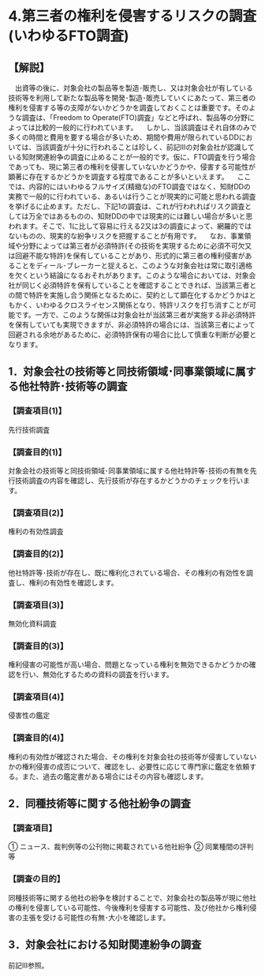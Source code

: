 # 4.第三者の権利を侵害するリスクの調査(いわゆるFTO調査)
## 【解説】
　出資等の後に、対象会社の製品等を製造･販売し、又は対象会社が有している技術等を利用して新たな製品等を開発･製造･販売していくにあたって、第三者の権利を侵害する等の支障がないかどうかを調査しておくことは重要です。そのような調査は、「Freedom to Operate(FTO)調査」などと呼ばれ、製品等の分野によっては比較的一般的に行われています。
　しかし、当該調査はそれ自体のみで多くの時間と費用を要する場合が多いため、期間や費用が限られているDDにおいては、当該調査が十分に行われることは珍しく、前記Ⅲの対象会社が認識している知財関連紛争の調査に止めることが一般的です。仮に、FTO調査を行う場合であっても、現に第三者の権利を侵害していないかどうかや、侵害する可能性が顕著に存在するかどうかを調査する程度であることが多いといえます。
　ここでは、内容的にはいわゆるフルサイズ(精緻な)のFTO調査ではなく、知財DDの実務で一般的に行われている、あるいは行うことが現実的に可能と思われる調査を挙げるに止めます。ただし、下記1の調査は、これが行われればリスク調査としては万全ではあるものの、知財DDの中では現実的には難しい場合が多いと思われます。そこで、1に比して容易に行える2又は3の調査によって、網羅的ではないものの、現実的な紛争リスクを把握することが有用です。
　なお、事業領域や分野によっては第三者が必須特許(その技術を実現するために必須不可欠又は回避不能な特許)を保有していることがあり、形式的に第三者の権利侵害があることをディール･ブレーカーと捉えると、このような対象会社は常に取引適格を欠くという結論になるおそれがあります。このような場合においては、対象会社が同じく必須特許を保有していることを確認することできれば、当該第三者との間で特許を実施し合う関係となるために、契約として顕在化するかどうかはともかく、いわゆるクロスライセンス関係となり、特許リスクを打ち消すことが可能です。一方で、このような関係は対象会社が当該第三者が実施する非必須特許を保有していても実現できますが、非必須特許の場合には、当該第三者によって回避される余地があるために、必須特許保有の場合に比して慎重な判断が必要となります。

## 1．対象会社の技術等と同技術領域･同事業領域に属する他社特許･技術等の調査
### 【調査項目(1)】
先行技術調査
### 【調査目的(1)】
対象会社の技術等と同技術領域･同事業領域に属する他社特許等･技術の有無を先行技術調査の内容を確認し、先行技術が存在するかどうかのチェックを行います。
### 【調査項目(2)】
権利の有効性調査
### 【調査目的(2)】
他社特許等･技術が存在し、既に権利化されている場合、その権利の有効性を調査し、権利の有効性を確認します。
### 【調査項目(3)】
無効化資料調査
### 【調査目的(3)】
権利侵害の可能性が高い場合、問題となっている権利を無効できるかどうかの確認を行い、無効化するための資料の調査を行います。
### 【調査項目(4)】
侵害性の鑑定
### 【調査目的(4)】
権利の有効性が確認された場合、その権利を対象会社の技術等が侵害していないかの権利侵害の成否について、確認をし、必要性に応じて専門家に鑑定を依頼する。また、過去の鑑定書がある場合にはその内容も確認します。
## 2．同種技術等に関する他社紛争の調査
### 【調査項目】
①	ニュース、裁判例等の公刊物に掲載されている他社紛争
②	同業種間の評判等
### 【調査の目的】
同種技術等に関する他社の紛争を検討することで、対象会社の製品等が現に他社の権利を侵害している可能性、今後権利を侵害する可能性、及び他社から権利侵害の主張を受ける可能性の有無･大小を確認します。
## 3．対象会社における知財関連紛争の調査
前記III参照。
